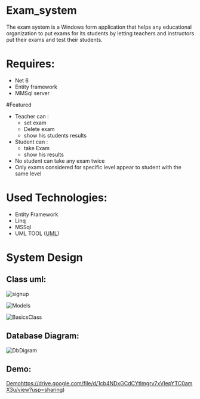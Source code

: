 # Exam_system
The exam system is a Windows form application that helps any educational organization to put exams for its students by letting teachers and instructors put their exams and test their students.
# Requires:
* Net 6
* Entity framework
* MMSql server

#Featured
+ Teacher can :
  - set exam 
  - Delete exam
  - show his students results
+ Student can :
  - take Exam
  - show his results
+ No student can take any exam twice
+ Only exams considered for specific level appear to student with the same level

# Used Technologies:
- Entity Framework
- Linq
- MSSql
- UML TOOL ([UML](https://www.umlet.com/))
# System Design
## Class uml:

![signup](https://github.com/Omar-Alaa-Elzanaty/Exam_system/assets/94639386/57e0a76b-fb96-448b-adfe-51cd8648159c)

![Models](https://github.com/Omar-Alaa-Elzanaty/Exam_system/assets/94639386/01642bea-b87b-4d7d-850d-746bc22ceb25)


![BasicsClass](https://github.com/Omar-Alaa-Elzanaty/Exam_system/assets/94639386/034424de-2e4e-4ee6-ba2a-67acc504694b)

## Database Diagram:

![DbDigram](https://github.com/Omar-Alaa-Elzanaty/Exam_system/assets/94639386/4155a0a2-3d0d-4624-bc99-5cc79a158e6a)

## Demo:

[Demo](https://drive.google.com/file/d/1cb4NDxGCdCYtImgrv7xVIepYTC0amX3u/view?usp=sharing)https://drive.google.com/file/d/1cb4NDxGCdCYtImgrv7xVIepYTC0amX3u/view?usp=sharing)
